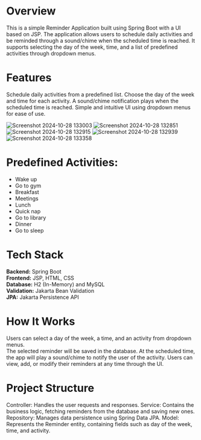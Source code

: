 # Overview


This is a simple Reminder Application built using Spring Boot with a UI based on JSP. The application allows users to schedule daily activities and be reminded through a sound/chime when the scheduled time is reached. It supports selecting the day of the week, time, and a list of predefined activities through dropdown menus.

# Features
Schedule daily activities from a predefined list.
Choose the day of the week and time for each activity.
A sound/chime notification plays when the scheduled time is reached.
Simple and intuitive UI using dropdown menus for ease of use.

![Screenshot 2024-10-28 133003](https://github.com/user-attachments/assets/11de01ea-dc4b-41e2-bf9b-cd10e3a2ea15)
![Screenshot 2024-10-28 132851](https://github.com/user-attachments/assets/d5ea94ba-3309-4890-b2e8-f2269ce8344f)
![Screenshot 2024-10-28 132915](https://github.com/user-attachments/assets/f6314273-d059-4b8d-80c2-c4605d05fc70)
![Screenshot 2024-10-28 132939](https://github.com/user-attachments/assets/9ee3103a-dd7f-4cd0-8bda-081c21adf336)
![Screenshot 2024-10-28 133358](https://github.com/user-attachments/assets/23d0cf0a-8ee1-495e-acd9-c52a754458c8)


# Predefined Activities:

- Wake up<br>
- Go to gym<br>
- Breakfast<br>
- Meetings<br>
- Lunch<br>
- Quick nap<br>
- Go to library<br>
- Dinner<br>
- Go to sleep<br>

# Tech Stack
**Backend:** Spring Boot <br>
**Frontend:** JSP, HTML, CSS<br>
**Database:** H2 (In-Memory) and MySQL <br>
**Validation:** Jakarta Bean Validation<br>
**JPA:** Jakarta Persistence API<br>

# How It Works
Users can select a day of the week, a time, and an activity from dropdown menus.             
The selected reminder will be saved in the database.
At the scheduled time, the app will play a sound/chime to notify the user of the activity.
Users can view, add, or modify their reminders at any time through the UI.

# Project Structure

Controller: Handles the user requests and responses.
Service: Contains the business logic, fetching reminders from the database and saving new ones.
Repository: Manages data persistence using Spring Data JPA.
Model: Represents the Reminder entity, containing fields such as day of the week, time, and activity.
